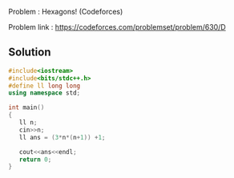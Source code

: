 
Problem : Hexagons! (Codeforces)

Problem link : https://codeforces.com/problemset/problem/630/D

## Solution

```C++
#include<iostream>
#include<bits/stdc++.h>
#define ll long long
using namespace std;

int main()
{
   ll n;
   cin>>n;
   ll ans = (3*n*(n+1)) +1;

   cout<<ans<<endl;
   return 0;
}
```
